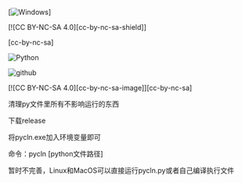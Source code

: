 [![Windows][Windows-image]]

[![CC BY-NC-SA 4.0][cc-by-nc-sa-shield]]

[cc-by-nc-sa]

![Python][Python-image]

![github][github-image]

[github-image]: https://img.shields.io/badge/HonkerBit-github-8A2BE2?logoColor=purple
[Windows-image]: https://img.shields.io/badge/-Windows-blue?logo=windows
[Python-image]: https://img.shields.io/badge/Python-100%25-brightgreen
[![CC BY-NC-SA 4.0][cc-by-nc-sa-image]][cc-by-nc-sa]

清理py文件里所有不影响运行的东西

下载release

将pycln.exe加入环境变量即可

命令：pycln [python文件路径]

暂时不完善，Linux和MacOS可以直接运行pycln.py或者自己编译执行文件
